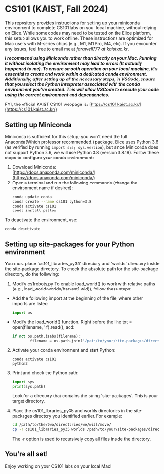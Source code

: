 # CS101 (KAIST, Fall 2024)
This repository provides instructions for setting up your miniconda environment to complete CS101 labs on your local machine, without relying on Elice. While some codes may need to be tested on the Elice platform, this setup allows you to work offline. These instructions are optimized for Mac users with M-series chips (e.g., M1, M1 Pro, M4, etc). If you encounter any issues, feel free to email me at *farawell777 at kaist.ac.kr*.

***I recommend using Miniconda rather than directly on your Mac. Running it without isolating the environment may lead to errors (It actually happened to me). To ensure smooth operation on your local machine, it’s essential to create and work within a dedicated conda environment. Additionally, after setting up all the necessary steps, in VSCode, ensure that you select the Python interpreter associated with the conda environment you've created. This will allow VSCode to execute your code using the correct environment and dependencies.***

FYI, the official KAIST CS101 webpage is:
[https://cs101.kaist.ac.kr/](https://cs101.kaist.ac.kr/)

## Setting up Miniconda
Miniconda is sufficient for this setup; you won't need the full Anaconda(Which professor recommended.) package. Elice uses Python 3.6 (as verified by running `import sys; sys.version`), but since Miniconda does not support Python 3.6, we will use Python 3.8 (version 3.8.19). Follow these steps to configure your conda environment:

1. Download Miniconda:  
   [https://docs.anaconda.com/miniconda/](https://docs.anaconda.com/miniconda/)
2. Open a terminal and run the following commands (change the environment name if desired):
   ```bash
   conda update conda
   conda create --name cs101 python=3.8
   conda activate cs101
   conda install pillow
   ```
To deactivate the environment, use:
```bash
conda deactivate
```

## Setting up site-packages for your Python environment
You must place 'cs101_libraries_py35' directory and 'worlds' directory inside the site-package directory. To check the absolute path for the site-package directory, do the following:

1. Modify cs1robots.py
To enable load_world() to work with relative paths (e.g., load_world(worlds/harvest1.wld)), follow these steps:

* Add the following import at the beginning of the file, where other imports are listed:
   ```python
   import os
   ```

* Modify the load_world() function. Right before the line txt = open(filename, 'r').read(), add:
   ```python
   if not os.path.isabs(filename):
           filename = os.path.join('/path/to/your/site-packages/directory', filename)
   ```

2. Activate your conda environment and start Python:
   ```bash
   conda activate cs101
   python3
   ```

3. Print and check the Python path:
   ```python
   import sys
   print(sys.path)
   ```
   Look for a directory that contains the string 'site-packages'. This is your target directory.

4. Place the cs101_libraries_py35 and worlds directories in the site-packages directory you identified earlier. For example:
   ```bash
   cd /path/to/the/two/directories/we/will/move/
   cp -r cs101_libraries_py35 worlds /path/to/your/site-packages/directory
   ```

   The -r option is used to recursively copy all files inside the directory.

## You're all set!
Enjoy working on your CS101 labs on your local Mac!

